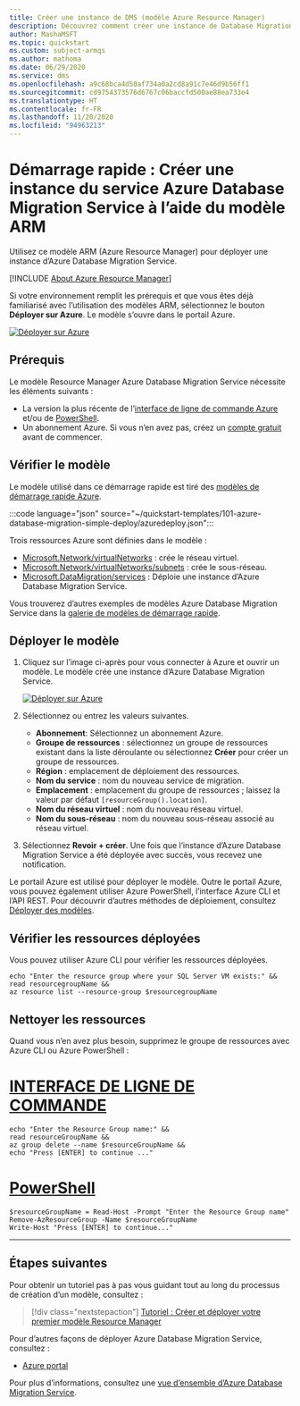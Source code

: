 ```yaml
---
title: Créer une instance de DMS (modèle Azure Resource Manager)
description: Découvrez comment créer une instance de Database Migration Service à l’aide d’un modèle ARM (Azure Resource Manager).
author: MashaMSFT
ms.topic: quickstart
ms.custom: subject-armqs
ms.author: mathoma
ms.date: 06/29/2020
ms.service: dms
ms.openlocfilehash: a9c68bca4d50af734a0a2cd8a91c7e46d9b56ff1
ms.sourcegitcommit: cd9754373576d6767c06baccfd500ae88ea733e4
ms.translationtype: HT
ms.contentlocale: fr-FR
ms.lasthandoff: 11/20/2020
ms.locfileid: "94963213"
---
```

# <a name="quickstart-create-instance-of-azure-database-migration-service-using-arm-template"></a>Démarrage rapide : Créer une instance du service Azure Database Migration Service à l’aide du modèle ARM

Utilisez ce modèle ARM (Azure Resource Manager) pour déployer une instance d’Azure Database Migration Service. 

[!INCLUDE [About Azure Resource Manager](../../includes/resource-manager-quickstart-introduction.md)]

Si votre environnement remplit les prérequis et que vous êtes déjà familiarisé avec l’utilisation des modèles ARM, sélectionnez le bouton **Déployer sur Azure**. Le modèle s’ouvre dans le portail Azure.

[![Déployer sur Azure](../media/template-deployments/deploy-to-azure.svg)](https://portal.azure.com/#create/Microsoft.Template/uri/https%3a%2f%2fraw.githubusercontent.com%2fAzure%2fazure-quickstart-templates%2fmaster%2f101-azure-database-migration-simple-deploy%2fazuredeploy.json)

## <a name="prerequisites"></a>Prérequis

Le modèle Resource Manager Azure Database Migration Service nécessite les éléments suivants : 

- La version la plus récente de l’[interface de ligne de commande Azure](/cli/azure/install-azure-cli) et/ou de [PowerShell](/powershell/scripting/install/installing-powershell). 
- Un abonnement Azure. Si vous n’en avez pas, créez un [compte gratuit](https://azure.microsoft.com/free/?WT.mc_id=A261C142F) avant de commencer.

## <a name="review-the-template"></a>Vérifier le modèle

Le modèle utilisé dans ce démarrage rapide est tiré des [modèles de démarrage rapide Azure](https://azure.microsoft.com/resources/templates/101-azure-database-migration-simple-deploy/).

:::code language="json" source="~/quickstart-templates/101-azure-database-migration-simple-deploy/azuredeploy.json":::

Trois ressources Azure sont définies dans le modèle : 

- [Microsoft.Network/virtualNetworks](/azure/templates/microsoft.network/virtualnetworks) : crée le réseau virtuel. 
- [Microsoft.Network/virtualNetworks/subnets](/azure/templates/microsoft.network/virtualnetworks/subnets) : crée le sous-réseau. 
- [Microsoft.DataMigration/services](/azure/templates/microsoft.datamigration/services) : Déploie une instance d’Azure Database Migration Service. 

Vous trouverez d’autres exemples de modèles Azure Database Migration Service dans la [galerie de modèles de démarrage rapide](https://azure.microsoft.com/resources/templates/?resourceType=Microsoft.Datamigration&pageNumber=1&sort=Popular).


## <a name="deploy-the-template"></a>Déployer le modèle

1. Cliquez sur l’image ci-après pour vous connecter à Azure et ouvrir un modèle. Le modèle crée une instance d’Azure Database Migration Service. 

   [![Déployer sur Azure](../media/template-deployments/deploy-to-azure.svg)](https://portal.azure.com/#create/Microsoft.Template/uri/https%3a%2f%2fraw.githubusercontent.com%2fAzure%2fazure-quickstart-templates%2fmaster%2f101-azure-database-migration-simple-deploy%2fazuredeploy.json)

2. Sélectionnez ou entrez les valeurs suivantes.

    * **Abonnement**: Sélectionnez un abonnement Azure.
    * **Groupe de ressources** : sélectionnez un groupe de ressources existant dans la liste déroulante ou sélectionnez **Créer** pour créer un groupe de ressources. 
    * **Région** : emplacement de déploiement des ressources.
    * **Nom du service** : nom du nouveau service de migration.
    * **Emplacement** : emplacement du groupe de ressources ; laissez la valeur par défaut `[resourceGroup().location]`.
    * **Nom du réseau virtuel** : nom du nouveau réseau virtuel.
    * **Nom du sous-réseau** : nom du nouveau sous-réseau associé au réseau virtuel.



3. Sélectionnez **Revoir + créer**. Une fois que l’instance d’Azure Database Migration Service a été déployée avec succès, vous recevez une notification. 


Le portail Azure est utilisé pour déployer le modèle. Outre le portail Azure, vous pouvez également utiliser Azure PowerShell, l’interface Azure CLI et l’API REST. Pour découvrir d’autres méthodes de déploiement, consultez [Déployer des modèles](../azure-resource-manager/templates/deploy-powershell.md).

## <a name="review-deployed-resources"></a>Vérifier les ressources déployées

Vous pouvez utiliser Azure CLI pour vérifier les ressources déployées. 


```azurecli-interactive
echo "Enter the resource group where your SQL Server VM exists:" &&
read resourcegroupName &&
az resource list --resource-group $resourcegroupName 
```


## <a name="clean-up-resources"></a>Nettoyer les ressources

Quand vous n’en avez plus besoin, supprimez le groupe de ressources avec Azure CLI ou Azure PowerShell :

# <a name="cli"></a>[INTERFACE DE LIGNE DE COMMANDE](#tab/CLI)

```azurecli-interactive
echo "Enter the Resource Group name:" &&
read resourceGroupName &&
az group delete --name $resourceGroupName &&
echo "Press [ENTER] to continue ..."
```

# <a name="powershell"></a>[PowerShell](#tab/PowerShell)

```azurepowershell-interactive
$resourceGroupName = Read-Host -Prompt "Enter the Resource Group name"
Remove-AzResourceGroup -Name $resourceGroupName
Write-Host "Press [ENTER] to continue..."
```

---

## <a name="next-steps"></a>Étapes suivantes

Pour obtenir un tutoriel pas à pas vous guidant tout au long du processus de création d’un modèle, consultez :

> [!div class="nextstepaction"]
> [Tutoriel : Créer et déployer votre premier modèle Resource Manager](../azure-resource-manager/templates/template-tutorial-create-first-template.md)

Pour d’autres façons de déployer Azure Database Migration Service, consultez : 
- [Azure portal](quickstart-create-data-migration-service-portal.md)

Pour plus d’informations, consultez une [vue d’ensemble d’Azure Database Migration Service](dms-overview.md).